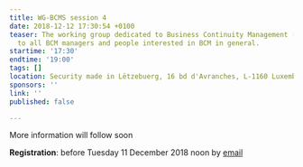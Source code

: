 ```yaml
---
title: WG-BCMS session 4
date: 2018-12-12 17:30:54 +0100
teaser: The working group dedicated to Business Continuity Management (BCMS) is addressed
  to all BCM managers and people interested in BCM in general.
startime: '17:30'
endtime: '19:00'
tags: []
location: Security made in Lëtzebuerg, 16 bd d'Avranches, L-1160 Luxembourg
sponsors: ''
link: ''
published: false

---
```

More information will follow soon

**Registration**: before Tuesday 11 December 2018 noon by [email](mailto:margot.hartman@securitymadein.lu)
